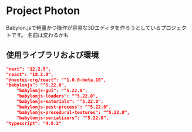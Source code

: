 # Project Photon

Babylon.jsで軽量かつ操作が容易な3Dエディタを作ろうとしているプロジェクトです。
名前は変わるかも

## 使用ライブラリおよび環境

```json
"next": "12.2.5",
"react": "18.2.0",
"@nextui-org/react": "^1.0.0-beta.10",
"babylonjs": "^5.22.0",
    "babylonjs-gui": "^5.22.0",
    "babylonjs-loaders": "^5.22.0",
    "babylonjs-materials": "^5.22.0",
    "babylonjs-post-process": "^5.22.0",
    "babylonjs-procedural-textures": "^5.22.0",
    "babylonjs-serializers": "^5.22.0",
"typescript": "4.8.2"
```
